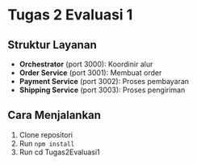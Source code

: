 # Tugas 2 Evaluasi 1

## Struktur Layanan

- **Orchestrator** (port 3000): Koordinir alur
- **Order Service** (port 3001): Membuat order
- **Payment Service** (port 3002): Proses pembayaran
- **Shipping Service** (port 3003): Proses pengiriman

## Cara Menjalankan

1. Clone repositori
2. Run `npm install`
4. Run cd Tugas2Evaluasi1

